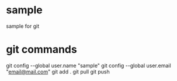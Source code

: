 # sample
sample for git 

# git commands
git config --global user.name "sample"
git config --global user.email "email@mail.com"
git add .
git pull
git push